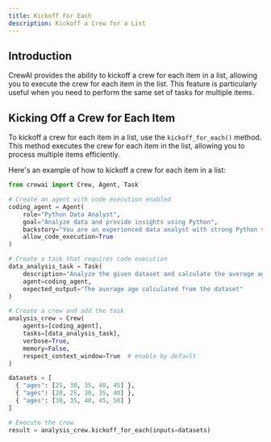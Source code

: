 ```yaml
---
title: Kickoff For Each
description: Kickoff a Crew for a List
---
```


## Introduction
CrewAI provides the ability to kickoff a crew for each item in a list, allowing you to execute the crew for each item in the list. This feature is particularly useful when you need to perform the same set of tasks for multiple items.

## Kicking Off a Crew for Each Item
To kickoff a crew for each item in a list, use the `kickoff_for_each()` method. This method executes the crew for each item in the list, allowing you to process multiple items efficiently.

Here's an example of how to kickoff a crew for each item in a list:

```python
from crewai import Crew, Agent, Task

# Create an agent with code execution enabled
coding_agent = Agent(
    role="Python Data Analyst",
    goal="Analyze data and provide insights using Python",
    backstory="You are an experienced data analyst with strong Python skills.",
    allow_code_execution=True
)

# Create a task that requires code execution
data_analysis_task = Task(
    description="Analyze the given dataset and calculate the average age of participants. Ages: {ages}",
    agent=coding_agent,
    expected_output="The average age calculated from the dataset"
)

# Create a crew and add the task
analysis_crew = Crew(
    agents=[coding_agent],
    tasks=[data_analysis_task],
    verbose=True,
    memory=False,
    respect_context_window=True  # enable by default
)

datasets = [
  { "ages": [25, 30, 35, 40, 45] },
  { "ages": [20, 25, 30, 35, 40] },
  { "ages": [30, 35, 40, 45, 50] }
]

# Execute the crew
result = analysis_crew.kickoff_for_each(inputs=datasets)
```